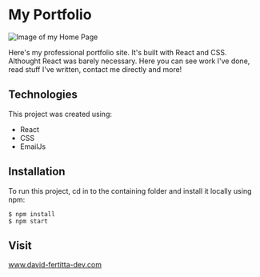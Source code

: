 # My Portfolio

![Image of my Home Page](https://i.imgur.com/jFoH0SZ.png)

Here's my professional portfolio site. It's built with React and CSS. Althought React was barely necessary. Here you can see work I've done, read stuff I've written, contact me directly and more!

## Technologies
This project was created using:
* React
* CSS
* EmailJs

## Installation
To run this project, cd in to the containing folder and install it locally using npm:

```
$ npm install
$ npm start
```

## Visit 
www.david-fertitta-dev.com

